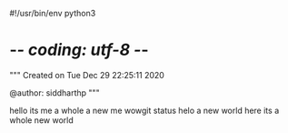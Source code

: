 #!/usr/bin/env python3
# -*- coding: utf-8 -*-
"""
Created on Tue Dec 29 22:25:11 2020

@author: siddharthp
"""


hello its me a whole a new me wowgit status
helo a new world here
its a whole new world